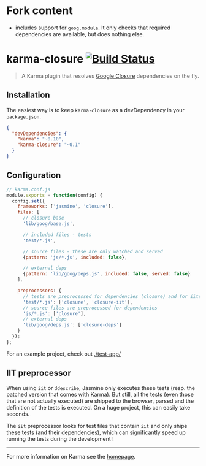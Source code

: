 # Fork content
- includes support for `goog.module`. It only checks that required dependencies are available, but does nothing else.

# karma-closure [![Build Status](https://travis-ci.org/karma-runner/karma-closure.png?branch=master)](https://travis-ci.org/karma-runner/karma-closure)

> A Karma plugin that resolves [Google Closure](https://developers.google.com/closure/library/) dependencies on the fly.

## Installation

The easiest way is to keep `karma-closure` as a devDependency in your `package.json`.
```json
{
  "devDependencies": {
    "karma": "~0.10",
    "karma-closure": "~0.1"
  }
}
```

## Configuration
```js
// karma.conf.js
module.exports = function(config) {
  config.set({
    frameworks: ['jasmine', 'closure'],
    files: [
      // closure base
      'lib/goog/base.js',

      // included files - tests
      'test/*.js',

      // source files - these are only watched and served
      {pattern: 'js/*.js', included: false},

      // external deps
      {pattern: 'lib/goog/deps.js', included: false, served: false}
    ],

    preprocessors: {
      // tests are preprocessed for dependencies (closure) and for iits
      'test/*.js': ['closure', 'closure-iit'],
      // source files are preprocessed for dependencies
      'js/*.js': ['closure'],
      // external deps
      'lib/goog/deps.js': ['closure-deps']
    }
  });
};
```

For an example project, check out [./test-app/](/tree/master/test-app)


## IIT preprocessor
When using `iit` or `ddescribe`, Jasmine only executes these tests (resp. the patched version that comes with Karma). But still, all the tests (even those that are not actually executed) are shipped to the browser, parsed and the definition of the tests is executed. On a huge project, this can easily take seconds.

The `iit` preprocessor looks for test files that contain `iit` and only ships these tests (and their dependencies), which can significantly speed up running the tests during the development !


----

For more information on Karma see the [homepage].


[homepage]: http://karma-runner.github.com
